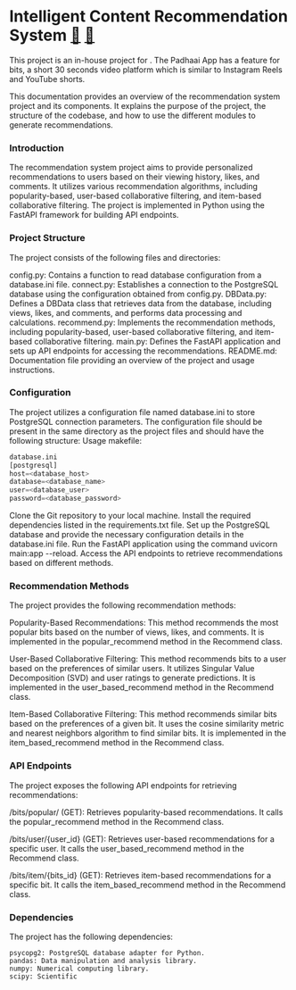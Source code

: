 # **Intelligent Content Recommendation System** **<a href="https://www.researchgate.net/publication/372518685_Intelligent_Content_Recommendation_System" target="_blank">📄</a> <a href="https://padhaai.gurucool.xyz/bits" target="_blank">🔗</a>**
  
  
This project is an in-house project for .
The Padhaai App has a feature for bits, a short 30 seconds video platform which is similar to Instagram Reels and YouTube shorts.

This documentation provides an overview of the recommendation system project and its components. It explains the purpose of the project, the structure of the codebase, and how to use the different modules to generate recommendations.

### Introduction
The recommendation system project aims to provide personalized recommendations to users based on their viewing history, likes, and comments. It utilizes various recommendation algorithms, including popularity-based, user-based collaborative filtering, and item-based collaborative filtering. The project is implemented in Python using the FastAPI framework for building API endpoints.

### Project Structure
The project consists of the following files and directories:

config.py: Contains a function to read database configuration from a database.ini file.
connect.py: Establishes a connection to the PostgreSQL database using the configuration obtained from config.py.
DBData.py: Defines a DBData class that retrieves data from the database, including views, likes, and comments, and performs data processing and calculations.
recommend.py: Implements the recommendation methods, including popularity-based, user-based collaborative filtering, and item-based collaborative filtering.
main.py: Defines the FastAPI application and sets up API endpoints for accessing the recommendations.
README.md: Documentation file providing an overview of the project and usage instructions.

### Configuration
The project utilizes a configuration file named database.ini to store PostgreSQL connection parameters. The configuration file should be present in the same directory as the project files and should have the following structure:
Usage
makefile:
```python
database.ini
[postgresql]
host=<database_host>
database=<database_name>
user=<database_user>
password=<database_password>
```

Clone the Git repository to your local machine.
Install the required dependencies listed in the requirements.txt file.
Set up the PostgreSQL database and provide the necessary configuration details in the database.ini file.
Run the FastAPI application using the command uvicorn main:app --reload.
Access the API endpoints to retrieve recommendations based on different methods.

### Recommendation Methods
The project provides the following recommendation methods:

Popularity-Based Recommendations: This method recommends the most popular bits based on the number of views, likes, and comments. It is implemented in the popular_recommend method in the Recommend class.

User-Based Collaborative Filtering: This method recommends bits to a user based on the preferences of similar users. It utilizes Singular Value Decomposition (SVD) and user ratings to generate predictions. It is implemented in the user_based_recommend method in the Recommend class.

Item-Based Collaborative Filtering: This method recommends similar bits based on the preferences of a given bit. It uses the cosine similarity metric and nearest neighbors algorithm to find similar bits. It is implemented in the item_based_recommend method in the Recommend class.

### API Endpoints
The project exposes the following API endpoints for retrieving recommendations:

/bits/popular/ (GET): Retrieves popularity-based recommendations. It calls the popular_recommend method in the Recommend class.

/bits/user/{user_id} (GET): Retrieves user-based recommendations for a specific user. It calls the user_based_recommend method in the Recommend class.

/bits/item/{bits_id} (GET): Retrieves item-based recommendations for a specific bit. It calls the item_based_recommend method in the Recommend class.

### Dependencies
The project has the following dependencies:
```
psycopg2: PostgreSQL database adapter for Python.
pandas: Data manipulation and analysis library.
numpy: Numerical computing library.
scipy: Scientific
```
